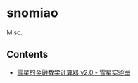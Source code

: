 # snomiao

Misc.

## Contents

- [雪星的金融数学计算器 v2.0 - 雪星实验室](https://snomiao.github.io/fimath-calc/#f-)
